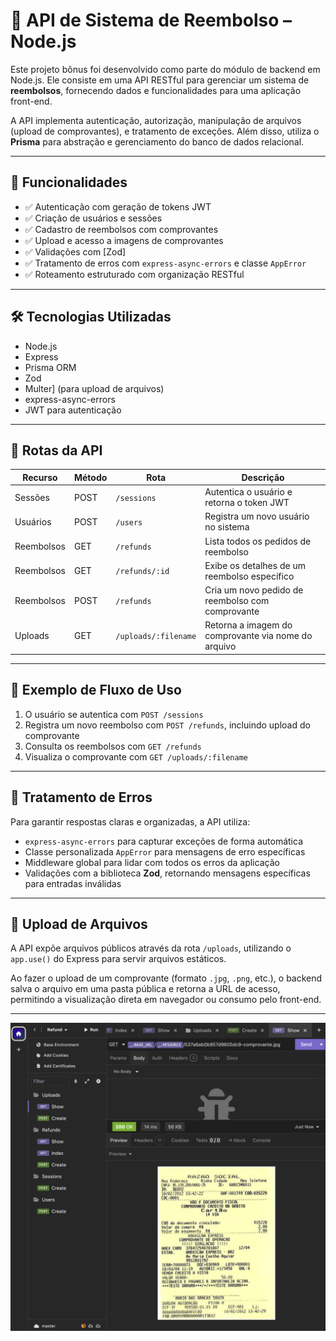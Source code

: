 # 💸 API de Sistema de Reembolso – Node.js

Este projeto bônus foi desenvolvido como parte do módulo de backend em Node.js. Ele consiste em uma API RESTful para gerenciar um sistema de **reembolsos**, fornecendo dados e funcionalidades para uma aplicação front-end.

A API implementa autenticação, autorização, manipulação de arquivos (upload de comprovantes), e tratamento de exceções. Além disso, utiliza o **Prisma** para abstração e gerenciamento do banco de dados relacional.

---

## 🚀 Funcionalidades

- ✅ Autenticação com geração de tokens JWT
- ✅ Criação de usuários e sessões
- ✅ Cadastro de reembolsos com comprovantes
- ✅ Upload e acesso a imagens de comprovantes
- ✅ Validações com [Zod]
- ✅ Tratamento de erros com `express-async-errors` e classe `AppError`
- ✅ Roteamento estruturado com organização RESTful

---

## 🛠️ Tecnologias Utilizadas

- Node.js
- Express
- Prisma ORM
- Zod
- Multer] (para upload de arquivos)
- express-async-errors
- JWT para autenticação

---

## 📡 Rotas da API

| Recurso     | Método | Rota                         | Descrição                                              |
|-------------|--------|------------------------------|--------------------------------------------------------|
| Sessões     | POST   | `/sessions`                  | Autentica o usuário e retorna o token JWT              |
| Usuários    | POST   | `/users`                     | Registra um novo usuário no sistema                    |
| Reembolsos  | GET    | `/refunds`                   | Lista todos os pedidos de reembolso                    |
| Reembolsos  | GET    | `/refunds/:id`               | Exibe os detalhes de um reembolso específico           |
| Reembolsos  | POST   | `/refunds`                   | Cria um novo pedido de reembolso com comprovante       |
| Uploads     | GET    | `/uploads/:filename`         | Retorna a imagem do comprovante via nome do arquivo    |

---

## 🔄 Exemplo de Fluxo de Uso

1. O usuário se autentica com `POST /sessions`
2. Registra um novo reembolso com `POST /refunds`, incluindo upload do comprovante
3. Consulta os reembolsos com `GET /refunds`
4. Visualiza o comprovante com `GET /uploads/:filename`

---

## 🧪 Tratamento de Erros

Para garantir respostas claras e organizadas, a API utiliza:

- `express-async-errors` para capturar exceções de forma automática
- Classe personalizada `AppError` para mensagens de erro específicas
- Middleware global para lidar com todos os erros da aplicação
- Validações com a biblioteca **Zod**, retornando mensagens específicas para entradas inválidas

---

## 📂 Upload de Arquivos

A API expõe arquivos públicos através da rota `/uploads`, utilizando o `app.use()` do Express para servir arquivos estáticos.

Ao fazer o upload de um comprovante (formato `.jpg`, `.png`, etc.), o backend salva o arquivo em uma pasta pública e retorna a URL de acesso, permitindo a visualização direta em navegador ou consumo pelo front-end.

---

<p align="center">
  <img alt="API Restaurant" src="https://github.com/brunooliveira7/RefundAPI/blob/main/assets/RefundApi.png">
</p>
